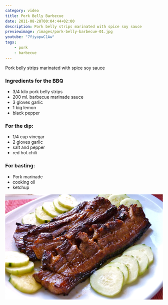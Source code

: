 ```yaml
---
category: video
title: Pork Belly Barbecue
date: 2011-08-28T00:04:44+02:00
description: Pork belly strips marinated with spice soy sauce
previewimage: /images/pork-belly-barbecue-01.jpg
youtube: "7fiyapwC1Aw"
tags:
    - pork
    - barbecue
---
```


Pork belly strips marinated with spice soy sauce

### Ingredients for the BBQ
* 3/4 kilo pork belly strips
* 200 ml. barbecue marinade sauce
* 3 gloves garlic
* 1 big lemon
* black pepper

### For the dip:
* 1/4 cup vinegar
* 2 gloves garlic
* salt and pepper
* red hot chili

### For basting:
* Pork marinade
* cooking oil
* ketchup

![Pork liempo BBQ](/images/pork-belly-barbecue-01.jpg)

